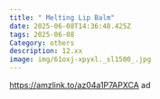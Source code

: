 ```yaml
---
title: " Melting Lip Balm"
date: 2025-06-08T14:36:48.425Z
tags: 2025-06-08
Category: others
description: 12.xx
image: img/61oxj-xpyxl._sl1500_.jpg
---
```

https://amzlink.to/az04a1P7APXCA  ad